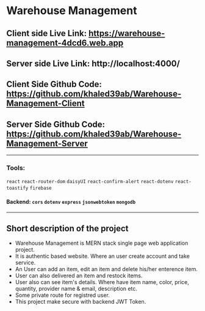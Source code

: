 # Warehouse Management
## Client side Live Link: https://warehouse-management-4dcd6.web.app
## Server side Live Link: http://localhost:4000/
## Client Side Github Code: https://github.com/khaled39ab/Warehouse-Management-Client
## Server Side Github Code: https://github.com/khaled39ab/Warehouse-Management-Server
***
### Tools:
`react` `react-router-dom` `daisyUI` `react-confirm-alert` `react-dotenv` `react-toastify` `firebase` 
#### Backend: `cors` `dotenv` `express` `jsonwebtoken` `mongodb`
***
## Short description of the project
* Warehouse Management is MERN stack single page web application project.
* It is authentic based website. Where an user create account and take service.
* An User can add an item, edit an item and delete his/her enterence item.
* User can also delivered an item and restock items.
* User also can see item's details. Where have item name, color, price, quantity, provider name & email, description etc.
* Some private route for registred user.
* This project make secure with backend JWT Token.
